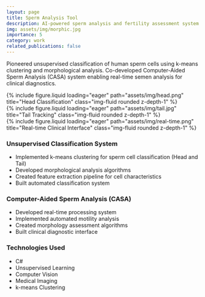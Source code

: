 ```yaml
---
layout: page
title: Sperm Analysis Tool
description: AI-powered sperm analysis and fertility assessment system with real-time CASA capabilities.
img: assets/img/morphic.jpg
importance: 5
category: work
related_publications: false
---
```


Pioneered unsupervised classification of human sperm cells using k-means clustering and morphological analysis. Co-developed Computer-Aided Sperm Analysis (CASA) system enabling real-time semen analysis for clinical diagnostics.

<div class="row">
    <div class="col-sm mt-3 mt-md-0">
        {% include figure.liquid loading="eager" path="assets/img/head.png" title="Head Classification" class="img-fluid rounded z-depth-1" %}
    </div>
    <div class="col-sm mt-3 mt-md-0">
        {% include figure.liquid loading="eager" path="assets/img/tail.jpg" title="Tail Tracking" class="img-fluid rounded z-depth-1" %}
    </div>
    <div class="col-sm mt-3 mt-md-0">
        {% include figure.liquid loading="eager" path="assets/img/real-time.png" title="Real-time Clinical Interface" class="img-fluid rounded z-depth-1" %}
    </div>
</div>

### Unsupervised Classification System
- Implemented k-means clustering for sperm cell classification (Head and Tail)
- Developed morphological analysis algorithms
- Created feature extraction pipeline for cell characteristics
- Built automated classification system

### Computer-Aided Sperm Analysis (CASA)
- Developed real-time processing system
- Implemented automated motility analysis
- Created morphology assessment algorithms
- Built clinical diagnostic interface

### Technologies Used
- C#
- Unsupervised Learning
- Computer Vision
- Medical Imaging
- k-means Clustering
